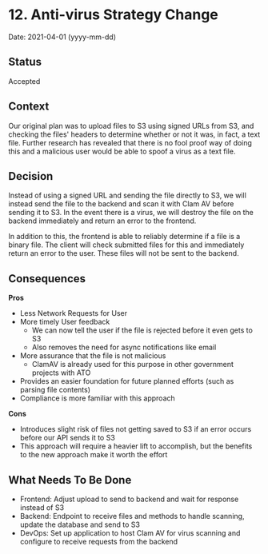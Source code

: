 # 12. Anti-virus Strategy Change

Date: 2021-04-01 (yyyy-mm-dd)

## Status

Accepted

## Context

Our original plan was to upload files to S3 using signed URLs from S3, and checking the files' headers to determine whether or not it was, in fact, a text file. Further research has revealed that there is no fool proof way of doing this and a malicious user would be able to spoof a virus as a text file.

## Decision

Instead of using a signed URL and sending the file directly to S3, we will instead send the file to the backend and scan it with Clam AV before sending it to S3. In the event there is a virus, we will destroy the file on the backend immediately and return an error to the frontend. 

In addition to this, the frontend is able to reliably determine if a file is a binary file. The client will check submitted files for this and immediately return an error to the user. These files will not be sent to the backend.

## Consequences

**Pros**

- Less Network Requests for User
- More timely User feedback
  - We can now tell the user if the file is rejected before it even gets to S3
  - Also removes the need for async notifications like email
- More assurance that the file is not malicious
  - ClamAV is already used for this purpose in other government projects with ATO 
- Provides an easier foundation for future planned efforts (such as parsing file contents)
- Compliance is more familiar with this approach

**Cons**

- Introduces slight risk of files not getting saved to S3 if an error occurs before our API sends it to S3
- This approach will require a heavier lift to accomplish, but the benefits to the new approach make it worth the effort

## What Needs To Be Done

- Frontend: Adjust upload to send to backend and wait for response instead of S3
- Backend: Endpoint to receive files and methods to handle scanning, update the database and send to S3
- DevOps: Set up application to host Clam AV for virus scanning and configure to receive requests from the backend
